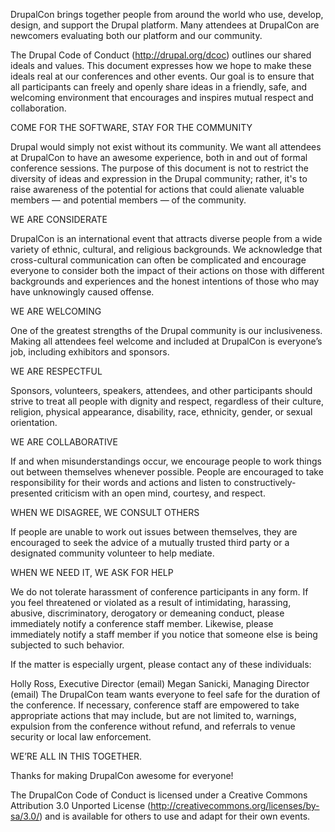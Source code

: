 DrupalCon brings together people from around the world who use, develop, design, and support the Drupal platform. Many attendees at DrupalCon are newcomers evaluating both our platform and our community.

The Drupal Code of Conduct (http://drupal.org/dcoc) outlines our shared ideals and values. This document expresses how we hope to make these ideals real at our conferences and other events. Our goal is to ensure that all participants can freely and openly share ideas in a friendly, safe, and welcoming environment that encourages and inspires mutual respect and collaboration.

COME FOR THE SOFTWARE, STAY FOR THE COMMUNITY

Drupal would simply not exist without its community. We want all attendees at DrupalCon to have an awesome experience, both in and out of formal conference sessions.
The purpose of this document is not to restrict the diversity of ideas and expression in the Drupal community; rather, it's to raise awareness of the potential for actions that could alienate valuable members — and potential members — of the community.

WE ARE CONSIDERATE

DrupalCon is an international event that attracts diverse people from a wide variety of ethnic, cultural, and religious backgrounds. We acknowledge that cross-cultural communication can often be complicated and encourage everyone to consider both the impact of their actions on those with different backgrounds and experiences and the honest intentions of those who may have unknowingly caused offense.

WE ARE WELCOMING

One of the greatest strengths of the Drupal community is our inclusiveness. Making all attendees feel welcome and included at DrupalCon is everyone’s job, including exhibitors and sponsors.

WE ARE RESPECTFUL

Sponsors, volunteers, speakers, attendees, and other participants should strive to treat all people with dignity and respect, regardless of their culture, religion, physical appearance, disability, race, ethnicity, gender, or sexual orientation.

WE ARE COLLABORATIVE

If and when misunderstandings occur, we encourage people to work things out between themselves whenever possible. People are encouraged to take responsibility for their words and actions and listen to constructively-presented criticism with an open mind, courtesy, and respect.

WHEN WE DISAGREE, WE CONSULT OTHERS

If people are unable to work out issues between themselves, they are encouraged to seek the advice of a mutually trusted third party or a designated community volunteer to help mediate.

WHEN WE NEED IT, WE ASK FOR HELP

We do not tolerate harassment of conference participants in any form. If you feel threatened or violated as a result of intimidating, harassing, abusive, discriminatory, derogatory or demeaning conduct, please immediately notify a conference staff member. Likewise, please immediately notify a staff member if you notice that someone else is being subjected to such behavior.

If the matter is especially urgent, please contact any of these individuals:

Holly Ross, Executive Director (email)
Megan Sanicki, Managing Director (email)
The DrupalCon team wants everyone to feel safe for the duration of the conference. If necessary, conference staff are empowered to take appropriate actions that may include, but are not limited to, warnings, expulsion from the conference without refund, and referrals to venue security or local law enforcement.

WE’RE ALL IN THIS TOGETHER.

Thanks for making DrupalCon awesome for everyone!

The DrupalCon Code of Conduct is licensed under a Creative Commons Attribution 3.0 Unported License (http://creativecommons.org/licenses/by-sa/3.0/) and is available for others to use and adapt for their own events.
